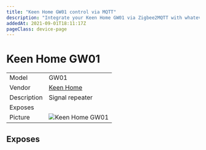 ```yaml
---
title: "Keen Home GW01 control via MQTT"
description: "Integrate your Keen Home GW01 via Zigbee2MQTT with whatever smart home infrastructure you are using without the vendor's bridge or gateway."
addedAt: 2021-09-01T18:11:17Z
pageClass: device-page
---
```


<!-- !!!! -->
<!-- ATTENTION: This file is auto-generated through docgen! -->
<!-- You can only edit the "Notes"-Section between the two comment lines "Notes BEGIN" and "Notes END". -->
<!-- Do not use h1 or h2 heading within "## Notes"-Section. -->
<!-- !!!! -->

# Keen Home GW01

|     |     |
|-----|-----|
| Model | GW01  |
| Vendor  | [Keen Home](/supported-devices/#v=Keen%20Home)  |
| Description | Signal repeater |
| Exposes |  |
| Picture | ![Keen Home GW01](https://www.zigbee2mqtt.io/images/devices/GW01.png) |


<!-- Notes BEGIN: You can edit here. Add "## Notes" headline if not already present. -->


<!-- Notes END: Do not edit below this line -->




## Exposes



